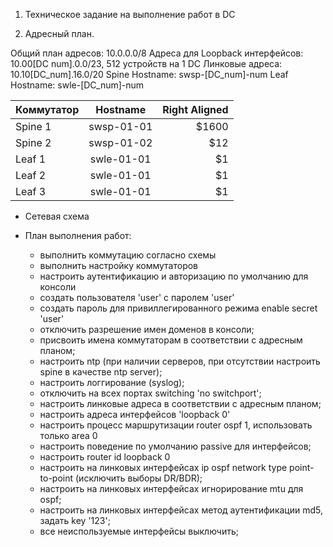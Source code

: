 1. Техническое задание на выполнение работ в DC

2. Адресный план.
   
Общий план адресов: 10.0.0.0/8
Адреса для Loopback интерфейсов: 10.00[DC num].0.0/23, 512 устройств на 1 DC
Линковые адреса: 10.10[DC_num].16.0/20
Spine Hostname: swsp-[DC_num]-num
Leaf Hostname: swle-[DC_num]-num

| Коммутатор  | Hostname  | Right Aligned |
| :------------ |:---------------:| -----:|
| Spine 1      | swsp-01-01 | $1600 |
| Spine 2      | swsp-01-02 |   $12 |
| Leaf 1 | swle-01-01 |    $1 |
| Leaf 2 | swle-01-01 |    $1 |
| Leaf 3 | swle-01-01 |    $1 |

- Сетевая схема
  
- План выполнения работ:
  - выполнить коммутацию согласно схемы
  - выполнить настройку коммутаторов
  - настроить аутентификацию и авторизацию по умолчанию для консоли
  - создать пользователя 'user' с паролем 'user'
  - создать пароль для привиллегированного режима enable secret 'user'
  - отключить разрешение имен доменов в консоли;
  - присвоить имена коммутаторам в соответствии с адресным планом;
  - настроить ntp (при наличии серверов, при отсутствии настроить spine в качестве ntp server);
  - настроить логгирование (syslog);
  - отключить на всех портах switching 'no switchport';
  - настроить линковые адреса в соответствии с адресным планом;
  - настроить адреса интерфейсов 'loopback 0'
  - настроить процесс маршрутизации router ospf 1, использовать только area 0
  - настроить поведение по умолчанию passive для интерфейсов;
  - настроить router id loopback 0
  - настроить на линковых интерфейсах ip ospf network type point-to-point (исключить выборы DR/BDR);
  - настроить на линковых интерфейсах игнорирование mtu для ospf;
  - настроить на линковых интерфейсах метод аутентификации md5, задать key '123';
  - все неиспользуемые интерфейсы выключить;
